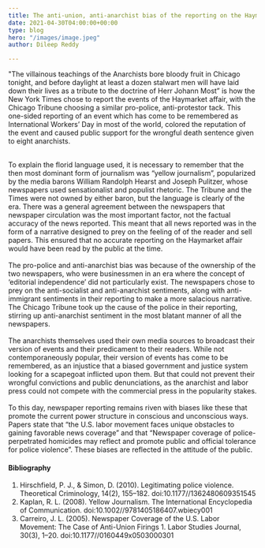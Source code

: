 ```yaml
---
title: The anti-union, anti-anarchist bias of the reporting on the Haymarket Affair
date: 2021-04-30T04:00:00+00:00
type: blog
hero: "/images/image.jpeg"
author: Dileep Reddy

---
```

"The villainous teachings of the Anarchists bore bloody fruit in Chicago tonight, and before daylight at least a dozen stalwart men will have laid down their lives as a tribute to the doctrine of Herr Johann Most” is how the New York Times chose to report the events of the Haymarket affair, with the Chicago Tribune choosing a similar pro-police, anti-protestor tack. This one-sided reporting of an event which has come to be remembered as International Workers’ Day in most of the world, colored the reputation of the event and caused public support for the wrongful death sentence given to eight anarchists.

‍  
To explain the florid language used, it is necessary to remember that the then most dominant form of journalism was “yellow journalism”, popularized by the media barons William Randolph Hearst and Joseph Pulitzer, whose newspapers used sensationalist and populist rhetoric. The Tribune and the Times were not owned by either baron, but the language is clearly of the era. There was a general agreement between the newspapers that newspaper circulation was the most important factor, not the factual accuracy of the news reported. This meant that all news reported was in the form of a narrative designed to prey on the feeling of of the reader and sell papers. This ensured that no accurate reporting on the Haymarket affair would have been read by the public at the time.  
‍  
The pro-police and anti-anarchist bias was because of the ownership of the two newspapers, who were businessmen in an era where the concept of ‘editorial independence’ did not particularly exist. The newspapers chose to prey on the anti-socialist and anti-anarchist sentiments, along with anti-immigrant sentiments in their reporting to make a more salacious narrative. The Chicago Tribune took up the cause of the police in their reporting, stirring up anti-anarchist sentiment in the most blatant manner of all the newspapers.  
‍  
The anarchists themselves used their own media sources to broadcast their version of events and their predicament to their readers. While not contemporaneously popular, their version of events has come to be remembered, as an injustice that a biased government and justice system looking for a scapegoat inflicted upon them. But that could not prevent their wrongful convictions and public denunciations, as the anarchist and labor press could not compete with the commercial press in the popularity stakes.  
‍  
To this day, newspaper reporting remains riven with biases like these that promote the current power structure in conscious and unconscious ways. Papers state that “the U.S. labor movement faces unique obstacles to gaining favorable news coverage” and that “Newspaper coverage of police-perpetrated homicides may reflect and promote public and official tolerance for police violence”. These biases are reflected in the attitude of the public.

#### Bibliography

1. Hirschfield, P. J., & Simon, D. (2010). Legitimating police violence. Theoretical Criminology, 14(2), 155–182. doi:10.1177//1362480609351545
2. Kaplan, R. L. (2008). Yellow Journalism. The International Encyclopedia of Communication. doi:10.1002//9781405186407.wbiecy001
3. Carreiro, J. L. (2005). Newspaper Coverage of the U.S. Labor Movement: The Case of Anti-Union Firings 1. Labor Studies Journal, 30(3), 1–20. doi:10.1177//0160449x0503000301